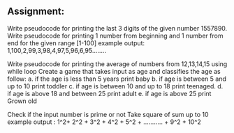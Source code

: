 

Assignment:
-----------------------------------------------------------------------------------------------------
Write pseudocode for printing the last 3 digits of the given number 1557890.
Write pseudocode for printing 1 number from beginning and 1 number from end for the given range [1-100]
        example output:  1,100,2,99,3,98,4,97,5,96,6,95........ 
        
Write pseudocode for printing the average of numbers from 12,13,14,15 using while loop
Create a game that takes input as age and classifies the age as follow:
        a.  if the age is less than 5 years print baby
        b. if age is between 5 and up to 10 print toddler
        c. if age is between 10 and up to 18 print teenaged.
        d. if age is above 18 and between 25 print adult 
        e. if age is above 25 print Grown old 
        
Check if the input number is prime or not 
Take square of sum up to 10
        example output : 1^2+ 2^2 + 3^2 + 4^2 + 5^2 + ........... + 9^2 + 10^2
